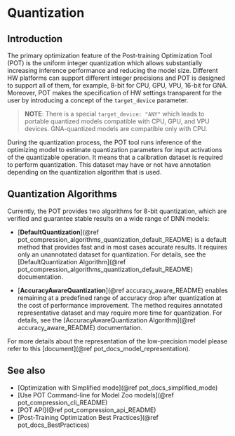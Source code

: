 # Quantization

## Introduction

The primary optimization feature of the Post-training Optimization Tool (POT) is the uniform integer quantization which allows substantially increasing inference performance and reducing the model size. Different HW platforms can support different integer precisions and POT is designed to support all of them, for example, 8-bit for CPU, GPU, VPU, 16-bit for GNA. Moreover, POT makes the specification of HW settings transparent for the user by introducing a concept of the `target_device` parameter.

> **NOTE**: There is a special `target_device: "ANY"` which leads to portable quantized models compatible with CPU, GPU, and VPU devices. GNA-quantized models are compatible only with CPU.

During the quantization process, the POT tool runs inference of the optimizing model to estimate quantization parameters for input activations of the quantizable operation. It means that a calibration dataset is required to perform quantization. This dataset may have or not have annotation depending on the quantization algorithm that is used.

## Quantization Algorithms

Currently, the POT provides two algorithms for 8-bit quantization, which are verified and guarantee stable results on a
wide range of DNN models:
*  [**DefaultQuantization**](@ref pot_compression_algorithms_quantization_default_README) is a default method that provides fast and in most cases accurate results. It requires only an unannotated dataset for quantization. For details, see the [DefaultQuantization Algorithm](@ref pot_compression_algorithms_quantization_default_README) documentation.

*  [**AccuracyAwareQuantization**](@ref accuracy_aware_README) enables remaining at a predefined range of accuracy drop after quantization at the cost
   of performance improvement. The method requires annotated representative dataset and may require more time for quantization. For details, see the
   [AccuracyAwareQuantization Algorithm](@ref accuracy_aware_README) documentation.

For more details about the representation of the low-precision model please refer to this [document](@ref pot_docs_model_representation).

## See also
* [Optimization with Simplified mode](@ref pot_docs_simplified_mode)
* [Use POT Command-line for Model Zoo models](@ref pot_compression_cli_README)
* [POT API](@ref pot_compression_api_README)
* [Post-Training Optimization Best Practices](@ref pot_docs_BestPractices)




